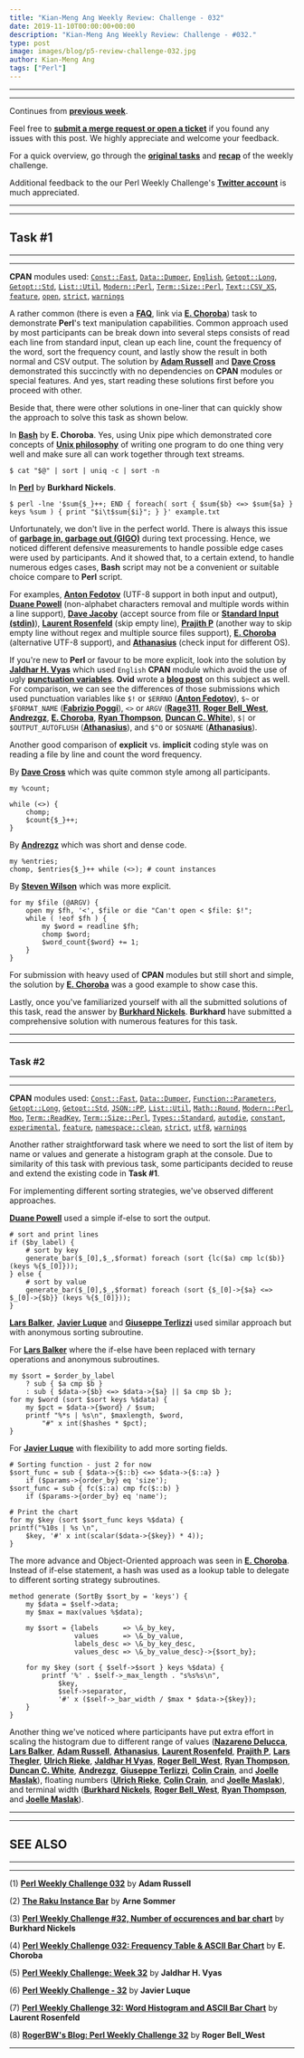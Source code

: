 ```yaml
---
title: "Kian-Meng Ang Weekly Review: Challenge - 032"
date: 2019-11-10T00:00:00+00:00
description: "Kian-Meng Ang Weekly Review: Challenge - #032."
type: post
image: images/blog/p5-review-challenge-032.jpg
author: Kian-Meng Ang
tags: ["Perl"]
---
```

***
***
Continues from [**previous week**](/blog/review-challenge-031/).

Feel free to [**submit a merge request or open a ticket**](https://github.com/manwar/perlweeklychallenge) if you found any issues with this post. We highly appreciate and welcome your feedback.

For a quick overview, go through the [**original tasks**](/blog/perl-weekly-challenge-032/) and [**recap**](/blog/recap-challenge-032/) of the weekly challenge.

Additional feedback to the our Perl Weekly Challenge's [**Twitter account**](https://twitter.com/perlwchallenge?lang=en) is much appreciated.


***
***
## Task #1
***
***

**CPAN** modules used: [`Const::Fast`](https://metacpan.org/pod/Const::Fast), [`Data::Dumper`](https://metacpan.org/pod/Data::Dumper), [`English`](https://metacpan.org/pod/English), [`Getopt::Long`](https://metacpan.org/pod/Getopt::Long), [`Getopt::Std`](https://metacpan.org/pod/Getopt::Std), [`List::Util`](https://metacpan.org/pod/List::Util), [`Modern::Perl`](https://metacpan.org/pod/Modern::Perl), [`Term::Size::Perl`](https://metacpan.org/pod/Term::Size::Perl), [`Text::CSV_XS`](https://metacpan.org/pod/Text::CSV_XS), [`feature`](https://metacpan.org/pod/feature), [`open`](https://metacpan.org/pod/open), [`strict`](https://metacpan.org/pod/strict), [`warnings`](https://metacpan.org/pod/warnings)

A rather common (there is even a [**FAQ**](https://perldoc.pl/perlfaq6#How-can-I-print-out-a-word-frequency-or-line-frequency-summary), link via [**E. Choroba**](http://blogs.perl.org/users/e_choroba/2019/11/perl-weekly-challenge-032-frequency-table-ascii-bar-chart.html)) task to demonstrate **Perl**'s text manipulation capabilities. Common approach used by most participants can be break down into several steps consists of read each line from standard input, clean up each line, count the frequency of the word, sort the frequency count, and lastly show the result in both normal and CSV output. The solution by [**Adam Russell**](https://github.com/manwar/perlweeklychallenge-club/blob/master/challenge-032/adam-russell/perl5/ch-1.pl) and [**Dave Cross**](https://github.com/manwar/perlweeklychallenge-club/blob/master/challenge-032/dave-cross/perl5/ch-1.pl) demonstrated this succinctly with no dependencies on **CPAN** modules or special features. And yes, start reading these solutions first before you proceed with other.

Beside that, there were other solutions in one-liner that can quickly show the approach to solve this task as shown below.

In [**Bash**](http://blogs.perl.org/users/e_choroba/2019/11/perl-weekly-challenge-032-frequency-table-ascii-bar-chart.html) by **E. Choroba**. Yes, using Unix pipe which demonstrated core concepts of [**Unix philosophy**](https://en.wikipedia.org/wiki/Unix_philosophy) of writing one program to do one thing very well and make sure all can work together through text streams.

    $ cat "$@" | sort | uniq -c | sort -n

In [**Perl**](http://46.91.236.80:81/www/Perl/PWC/20191028_32/pwc32.html) by **Burkhard Nickels**.

    $ perl -lne '$sum{$_}++; END { foreach( sort { $sum{$b} <=> $sum{$a} } keys %sum ) { print "$i\t$sum{$i}"; } }' example.txt

Unfortunately, we don't live in the perfect world. There is always this issue of [**garbage in, garbage out (GIGO)**](https://en.wikipedia.org/wiki/Garbage_in,_garbage_out) during text processing. Hence, we noticed different defensive measurements to handle possible edge cases were used by participants. And it showed that, to a certain extend, to handle numerous edges cases, **Bash** script may not be a convenient or suitable choice compare to **Perl** script.

For examples, [**Anton Fedotov**](https://github.com/manwar/perlweeklychallenge-club/blob/master/challenge-032/anton-fedotov/perl5/ch-1.pl) (UTF-8 support in both input and output), [**Duane Powell**](https://github.com/manwar/perlweeklychallenge-club/blob/master/challenge-032/duane-powell/perl5/ch-1.pl) (non-alphabet characters removal and multiple words within a line support), [**Dave Jacoby**](https://github.com/manwar/perlweeklychallenge-club/blob/master/challenge-032/dave-jacoby/perl5/ch-1.pl) (accept source from file or [**Standard Input (stdin)**](https://en.wikipedia.org/wiki/Standard_streams#Standard_input_(stdin))), [**Laurent Rosenfeld**](https://github.com/manwar/perlweeklychallenge-club/blob/master/challenge-032/laurent-rosenfeld/perl5/ch-1.pl) (skip empty line), [**Prajith P**](https://github.com/manwar/perlweeklychallenge-club/blob/master/challenge-032/prajith-p/perl5/ch-1.pl) (another way to skip empty line without regex and multiple source files support), [**E. Choroba**](https://github.com/manwar/perlweeklychallenge-club/blob/master/challenge-032/e-choroba/perl5/ch-1.pl) (alternative UTF-8 support), and [**Athanasius**](https://github.com/manwar/perlweeklychallenge-club/blob/master/challenge-032/athanasius/perl5/ch-1.pl) (check input for different OS).

If you're new to **Perl** or favour to be more explicit, look into the solution by [**Jaldhar H. Vyas**](https://github.com/manwar/perlweeklychallenge-club/blob/master/challenge-032/jaldhar-h-vyas/perl5/ch-1.pl) which used `English` **CPAN** module which avoid the use of ugly [**punctuation variables**](https://perldoc.perl.org/perlvar.html). **Ovid** wrote a [**blog post**](http://blogs.perl.org/users/ovid/2016/05/why-i-try-to-avoid-perls-punctuation-variables.html) on this subject as well. For comparison, we can see the differences of those submissions which used punctuation variables like `$!` or `$ERRNO` ([**Anton Fedotov**](https://github.com/manwar/perlweeklychallenge-club/blob/master/challenge-032/anton-fedotov/perl5/ch-1.pl)), `$~` or `$FORMAT_NAME` ([**Fabrizio Poggi**](https://github.com/manwar/perlweeklychallenge-club/blob/master/challenge-032/fabrizio-poggi/perl5/ch-1.pl)), `<>` or `ARGV` ([**Rage311**](https://github.com/manwar/perlweeklychallenge-club/blob/master/challenge-032/rage311/perl5/ch-1.pl), [**Roger Bell_West**](https://github.com/manwar/perlweeklychallenge-club/blob/master/challenge-032/roger-bell-west/perl5/ch-1.pl), [**Andrezgz**](https://github.com/manwar/perlweeklychallenge-club/blob/master/challenge-032/andrezgz/perl5/ch-1.pl), [**E. Choroba**](https://github.com/manwar/perlweeklychallenge-club/blob/master/challenge-032/e-choroba/perl5/ch-1.pl), [**Ryan Thompson**](https://github.com/manwar/perlweeklychallenge-club/blob/master/challenge-032/ryan-thompson/perl5/ch-1.pl), [**Duncan C. White**](https://github.com/manwar/perlweeklychallenge-club/blob/master/challenge-032/duncan-c-white/perl5/ch-1.pl)), `$|` or `$OUTPUT_AUTOFLUSH` ([**Athanasius**](https://github.com/manwar/perlweeklychallenge-club/blob/master/challenge-032/athanasius/perl5/ch-1.pl)), and `$^O` or `$OSNAME` ([**Athanasius**](https://github.com/manwar/perlweeklychallenge-club/blob/master/challenge-032/athanasius/perl5/ch-1.pl)).

Another good comparison of **explicit** vs. **implicit** coding style was on reading a file by line and count the word frequency.

By [**Dave Cross**](https://github.com/manwar/perlweeklychallenge-club/blob/master/challenge-032/dave-cross/perl5/ch-1.pl) which was quite common style among all participants.

    my %count;

    while (<>) {
        chomp;
        $count{$_}++;
    }

By [**Andrezgz**](https://github.com/manwar/perlweeklychallenge-club/blob/master/challenge-032/andrezgz/perl5/ch-1.pl) which was short and dense code.

    my %entries;
    chomp, $entries{$_}++ while (<>); # count instances

By [**Steven Wilson**](https://github.com/manwar/perlweeklychallenge-club/blob/master/challenge-032/steven-wilson/perl5/ch-1.pl) which was more explicit.

    for my $file (@ARGV) {
        open my $fh, '<', $file or die "Can't open < $file: $!";
        while ( !eof $fh ) {
            my $word = readline $fh;
            chomp $word;
            $word_count{$word} += 1;
        }
    }

For submission with heavy used of **CPAN** modules but still short and simple, the solution by [**E. Choroba**](https://github.com/manwar/perlweeklychallenge-club/blob/master/challenge-032/e-choroba/perl5/ch-1.pl) was a good example to show case this.

Lastly, once you've familiarized yourself with all the submitted solutions of this task, read the answer by [**Burkhard Nickels**](https://github.com/manwar/perlweeklychallenge-club/blob/master/challenge-032/burkhard-nickels/perl5/ch-1.pl). **Burkhard** have submitted a comprehensive solution with numerous features for this task.

***
***
### Task #2
***
***

**CPAN** modules used: [`Const::Fast`](https://metacpan.org/pod/Const::Fast), [`Data::Dumper`](https://metacpan.org/pod/Data::Dumper), [`Function::Parameters`](https://metacpan.org/pod/Function::Parameters), [`Getopt::Long`](https://metacpan.org/pod/Getopt::Long), [`Getopt::Std`](https://metacpan.org/pod/Getopt::Std), [`JSON::PP`](https://metacpan.org/pod/JSON::PP), [`List::Util`](https://metacpan.org/pod/List::Util), [`Math::Round`](https://metacpan.org/pod/Math::Round), [`Modern::Perl`](https://metacpan.org/pod/Modern::Perl), [`Moo`](https://metacpan.org/pod/Moo), [`Term::ReadKey`](https://metacpan.org/pod/Term::ReadKey), [`Term::Size::Perl`](https://metacpan.org/pod/Term::Size::Perl), [`Types::Standard`](https://metacpan.org/pod/Types::Standard), [`autodie`](https://metacpan.org/pod/autodie), [`constant`](https://metacpan.org/pod/constant), [`experimental`](https://metacpan.org/pod/experimental), [`feature`](https://metacpan.org/pod/feature), [`namespace::clean`](https://metacpan.org/pod/namespace::clean), [`strict`](https://metacpan.org/pod/strict), [`utf8`](https://metacpan.org/pod/utf8), [`warnings`](https://metacpan.org/pod/warnings)

Another rather straightforward task where we need to sort the list of item by name or values and generate a histogram graph at the console. Due to similarity of this task with previous task, some participants decided to reuse and extend the existing code in **Task #1**.

For implementing different sorting strategies, we've observed different approaches.

[**Duane Powell**](https://github.com/manwar/perlweeklychallenge-club/blob/master/challenge-032/duane-powell/perl5/ch-2.pl) used a simple if-else to sort the output.

    # sort and print lines
    if ($by_label) {
        # sort by key
        generate_bar($_[0],$_,$format) foreach (sort {lc($a) cmp lc($b)}           (keys %{$_[0]}));
    } else {
        # sort by value
        generate_bar($_[0],$_,$format) foreach (sort {$_[0]->{$a} <=> $_[0]->{$b}} (keys %{$_[0]}));
    }

[**Lars Balker**](https://github.com/manwar/perlweeklychallenge-club/blob/master/challenge-032/lars-balker/perl5/ch-2.pl), [**Javier Luque**](https://github.com/manwar/perlweeklychallenge-club/blob/master/challenge-032/javier-luque/perl5/ch-2.pl) and [**Giuseppe Terlizzi**](https://github.com/manwar/perlweeklychallenge-club/blob/master/challenge-032/giuseppe-terlizzi/perl5/ch-2.pl) used similar approach but with anonymous sorting subroutine.

For [**Lars Balker**](https://github.com/manwar/perlweeklychallenge-club/blob/master/challenge-032/lars-balker/perl5/ch-2.pl) where the if-else have been replaced with ternary operations and anonymous subroutines.

    my $sort = $order_by_label
        ? sub { $a cmp $b }
        : sub { $data->{$b} <=> $data->{$a} || $a cmp $b };
    for my $word (sort $sort keys %$data) {
        my $pct = $data->{$word} / $sum;
        printf "%*s | %s\n", $maxlength, $word,
            "#" x int($hashes * $pct);
    }

For [**Javier Luque**](https://github.com/manwar/perlweeklychallenge-club/blob/master/challenge-032/javier-luque/perl5/ch-2.pl) with flexibility to add more sorting fields.

    # Sorting function - just 2 for now
    $sort_func = sub { $data->{$::b} <=> $data->{$::a} }
        if ($params->{order_by} eq 'size');
    $sort_func = sub { fc($::a) cmp fc($::b) }
        if ($params->{order_by} eq 'name');

    # Print the chart
    for my $key (sort $sort_func keys %$data) {
    printf("%10s | %s \n",
        $key, '#' x int(scalar($data->{$key}) * 4));
    }

The more advance and Object-Oriented approach was seen in [**E. Choroba**](https://github.com/manwar/perlweeklychallenge-club/blob/master/challenge-032/e-choroba/perl5/ch-2.pl). Instead of if-else statement, a hash was used as a lookup table to delegate to different sorting strategy subroutines.

    method generate (SortBy $sort_by = 'keys') {
        my $data = $self->data;
        my $max = max(values %$data);

        my $sort = {labels      => \&_by_key,
                    values      => \&_by_value,
                    labels_desc => \&_by_key_desc,
                    values_desc => \&_by_value_desc}->{$sort_by};

        for my $key (sort { $self->$sort } keys %$data) {
            printf '%' . $self->_max_length . "s%s%s\n",
                $key,
                $self->separator,
                '#' x ($self->_bar_width / $max * $data->{$key});
        }
    }

Another thing we've noticed where participants have put extra effort in scaling the histogram due to different range of values ([**Nazareno Delucca**](https://github.com/manwar/perlweeklychallenge-club/blob/master/challenge-032/ndelucca/perl5/ch-2.pl), [**Lars Balker**](https://github.com/manwar/perlweeklychallenge-club/blob/master/challenge-032/lars-balker/perl5/ch-2.pl), [**Adam Russell**](https://github.com/manwar/perlweeklychallenge-club/blob/master/challenge-032/adam-russell/perl5/ch-2.pl), [**Athanasius**](https://github.com/manwar/perlweeklychallenge-club/blob/master/challenge-032/athanasius/perl5/ch-2.pl), [**Laurent Rosenfeld**](https://github.com/manwar/perlweeklychallenge-club/blob/master/challenge-032/laurent-rosenfeld/perl5/ch-2.pl), [**Prajith P**](https://github.com/manwar/perlweeklychallenge-club/blob/master/challenge-032/prajith-p/perl5/ch-2.pl), [**Lars Thegler**](https://github.com/manwar/perlweeklychallenge-club/blob/master/challenge-032/lars-thegler/perl5/ch-2.pl), [**Ulrich Rieke**](https://github.com/manwar/perlweeklychallenge-club/blob/master/challenge-032/ulrich-rieke/perl5/ch-2.pl), [**Jaldhar H Vyas**](https://github.com/manwar/perlweeklychallenge-club/blob/master/challenge-032/jaldhar-h-vyas/perl5/ch-2.pl), [**Roger Bell_West**](https://github.com/manwar/perlweeklychallenge-club/blob/master/challenge-032/roger-bell-west/perl5/ch-2.pl), [**Ryan Thompson**](https://github.com/manwar/perlweeklychallenge-club/blob/master/challenge-032/ryan-thompson/perl5/ch-2.pl), [**Duncan C. White**](https://github.com/manwar/perlweeklychallenge-club/blob/master/challenge-032/duncan-c-white/perl5/ch-2.pl), [**Andrezgz**](https://github.com/manwar/perlweeklychallenge-club/blob/master/challenge-032/andrezgz/perl5/ch-2.pl), [**Giuseppe Terlizzi**](https://github.com/manwar/perlweeklychallenge-club/blob/master/challenge-032/giuseppe-terlizzi/perl5/ch-2.pl), [**Colin Crain**](https://github.com/manwar/perlweeklychallenge-club/blob/master/challenge-032/colin-crain/perl5/ch-2.pl), and [**Joelle Maslak**](https://github.com/manwar/perlweeklychallenge-club/blob/master/challenge-032/joelle-maslak/perl5/ch-2.pl)), floating numbers ([**Ulrich Rieke**](https://github.com/manwar/perlweeklychallenge-club/blob/master/challenge-032/ulrich-rieke/perl5/ch-2.pl), [**Colin Crain**](https://github.com/manwar/perlweeklychallenge-club/blob/master/challenge-032/colin-crain/perl5/ch-2.pl), and [**Joelle Maslak**](https://github.com/manwar/perlweeklychallenge-club/blob/master/challenge-032/joelle-maslak/perl5/ch-2.pl)), and terminal width ([**Burkhard Nickels**](https://github.com/manwar/perlweeklychallenge-club/blob/master/challenge-032/burkhard-nickels/perl5/ch-2.pl), [**Roger Bell_West**](https://github.com/manwar/perlweeklychallenge-club/blob/master/challenge-032/roger-bell-west/perl5/ch-2.pl), [**Ryan Thompson**](https://github.com/manwar/perlweeklychallenge-club/blob/master/challenge-032/ryan-thompson/perl5/ch-2.pl), and [**Joelle Maslak**](https://github.com/manwar/perlweeklychallenge-club/blob/master/challenge-032/joelle-maslak/perl5/ch-2.pl)).

***
***
## SEE ALSO
***
***

(1) [**Perl Weekly Challenge 032**](https://adamcrussell.livejournal.com/10802.html) by **Adam Russell**

(2) [**The Raku Instance Bar**](https://raku-musings.com/instance-bar.html) by **Arne Sommer**

(3) [**Perl Weekly Challenge #32, Number of occurences and bar chart**](http://46.91.236.80:81/www/Perl/PWC/20191028_32/pwc32.html) by **Burkhard Nickels**

(4) [**Perl Weekly Challenge 032: Frequency Table & ASCII Bar Chart**](http://blogs.perl.org/users/e_choroba/2019/11/perl-weekly-challenge-032-frequency-table-ascii-bar-chart.html) by **E. Choroba**

(5) [**Perl Weekly Challenge: Week 32**](https://www.braincells.com/perl/2019/11/perl_weekly_challenge_week_32.html) by **Jaldhar H. Vyas**

(6) [**Perl Weekly Challenge - 32**](https://perlchallenges.wordpress.com/2019/10/31/perl-weekly-challenge-032/) by **Javier Luque**

(7) [**Perl Weekly Challenge 32: Word Histogram and ASCII Bar Chart**](http://blogs.perl.org/users/laurent_r/2019/10/perl-weekly-challenge-30-word-histogram-and-ascii-bar-chart.html) by **Laurent Rosenfeld**

(8) [**RogerBW's Blog: Perl Weekly Challenge 32**](https://blog.firedrake.org/archive/2019/11/Perl_Weekly_Challenge_32.html) by **Roger Bell_West**

***
